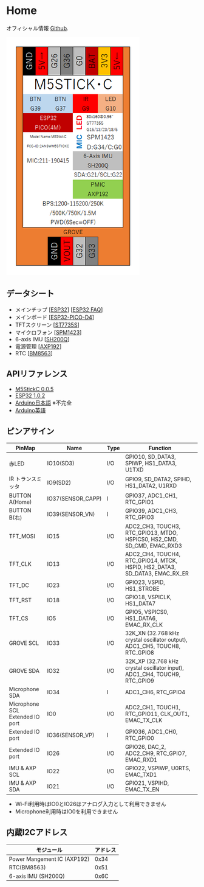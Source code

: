 # Home

オフィシャル情報 [Github](https://github.com/m5stack/M5StickC).

![M5StickC](images/M5StickC.png)

## データシート
- メインチップ [[ESP32](https://www.espressif.com/sites/default/files/documentation/esp32_datasheet_en.pdf)] [[ESP32 FAQ](https://www.espressif.com/sites/default/files/documentation/ESP32_FAQs__EN.pdf)]
- メインボード [[ESP32-PICO-D4](https://www.espressif.com/sites/default/files/documentation/esp32-pico-d4_datasheet_en.pdf)]
- TFTスクリーン [[ST7735S](https://github.com/m5stack/M5-Schematic/blob/master/Core/ST7735S_v1.1.pdf)]
- マイクロフォン [[SPM1423](https://github.com/m5stack/M5-Schematic/blob/master/Core/SPM1423HM4H-B.pdf)]
- 6-axis IMU [[SH200Q](https://github.com/m5stack/M5-Schematic/blob/master/Core/SH200Q.pdf)]
- 電源管理 [[AXP192](https://github.com/m5stack/M5-Schematic/blob/master/Core/AXP192%20Datasheet%20v1.13_cn.pdf)]
- RTC [[BM8563](http://www.belling.com.cn/media/file_object/bel_product/BM8563/datasheet/BM8563_V1.1_cn.pdf)]


## APIリファレンス
- [M5StickC 0.0.5](https://lang-ship.com/reference/M5StickC/0.0.5/)
- [ESP32 1.0.2](https://lang-ship.com/reference/ESP32/1.0.2/)
- [Arduino日本語](https://www.arduino.cc/reference/jp/) ※不完全
- [Arduino英語](https://www.arduino.cc/reference/en/)

## ピンアサイン

| PinMap                         | Name              | Type | Function                                                                   |
|--------------------------------|-------------------|------|----------------------------------------------------------------------------|
| 赤LED                          | IO10(SD3)         | I/O  | GPIO10, SD_DATA3, SPIWP, HS1_DATA3, U1TXD                                  |
| IR トランスミッタ              | IO9(SD2)          | I/O  | GPIO9, SD_DATA2, SPIHD, HS1_DATA2, U1RXD                                   |
| BUTTON A(Home)                 | IO37(SENSOR_CAPP) | I    | GPIO37, ADC1_CH1, RTC_GPIO1                                                |
| BUTTON B(右)                   | IO39(SENSOR_VN)   | I    | GPIO39, ADC1_CH3, RTC_GPIO3                                                |
| TFT_MOSI                       | IO15              | I/O  | ADC2_CH3, TOUCH3, RTC_GPIO13, MTDO, HSPICS0, HS2_CMD, SD_CMD, EMAC_RXD3    |
| TFT_CLK                        | IO13              | I/O  | ADC2_CH4, TOUCH4, RTC_GPIO14, MTCK, HSPID, HS2_DATA3, SD_DATA3, EMAC_RX_ER |
| TFT_DC                         | IO23              | I/O  | GPIO23, VSPID, HS1_STROBE                                                  |
| TFT_RST                        | IO18              | I/O  | GPIO18, VSPICLK, HS1_DATA7                                                 |
| TFT_CS                         | IO5               | I/O  | GPIO5, VSPICS0, HS1_DATA6, EMAC_RX_CLK                                     |
| GROVE SCL                      | IO33              | I/O  | 32K_XN (32.768 kHz crystal oscillator output), ADC1_CH5, TOUCH8, RTC_GPIO8 |
| GROVE SDA                      | IO32              | I/O  | 32K_XP (32.768 kHz crystal oscillator input), ADC1_CH4, TOUCH9, RTC_GPIO9  |
| Microphone SDA                 | IO34              | I    | ADC1_CH6, RTC_GPIO4                                                        |
| Microphone SCL<br />Extended IO port | IO0               | I/O  | ADC2_CH1, TOUCH1, RTC_GPIO11, CLK_OUT1, EMAC_TX_CLK                        |
| Extended IO port               | IO36(SENSOR_VP)   | I    | GPIO36, ADC1_CH0, RTC_GPIO0                                                |
| Extended IO port               | IO26              | I/O  | GPIO26, DAC_2, ADC2_CH9, RTC_GPIO7, EMAC_RXD1                              |
| IMU & AXP SCL                  | IO22              | I/O  | GPIO22, VSPIWP, U0RTS, EMAC_TXD1                                           |
| IMU & AXP SDA                  | IO21              | I/O  | GPIO21, VSPIHD, EMAC_TX_EN                                                 |

- Wi-Fi利用時はIO0とIO26はアナログ入力として利用できません
- Microphone利用時はIO0を利用できません

## 内蔵I2Cアドレス
| モジュール                  | アドレス |
|-----------------------------|----------|
| Power Mangement IC (AXP192) | 0x34     |
| RTC(BM8563)                 | 0x51     |
| 6-axis IMU (SH200Q)         | 0x6C     |

